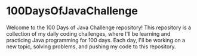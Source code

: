 # 100DaysOfJavaChallenge
Welcome to the 100 Days of Java Challenge repository!  This repository is a collection of my daily coding challenges, where I'll be learning and practicing Java programming for 100 days. Each day, I'll be working on a new topic, solving problems, and pushing my code to this repository.
